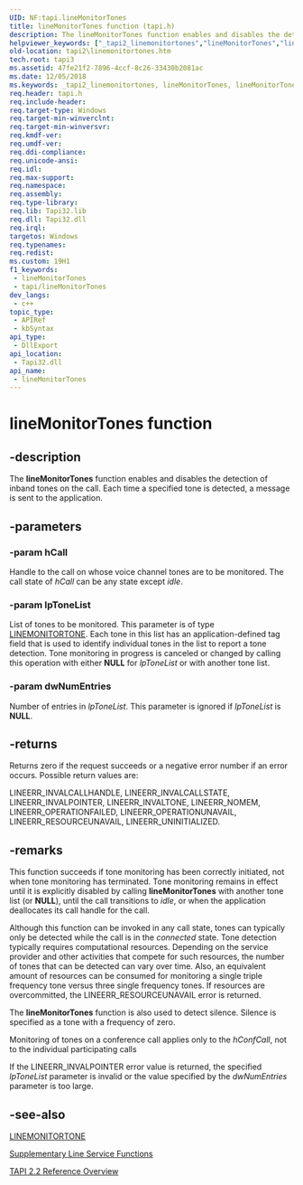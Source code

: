 ```yaml
---
UID: NF:tapi.lineMonitorTones
title: lineMonitorTones function (tapi.h)
description: The lineMonitorTones function enables and disables the detection of inband tones on the call. Each time a specified tone is detected, a message is sent to the application.
helpviewer_keywords: ["_tapi2_linemonitortones","lineMonitorTones","lineMonitorTones function [TAPI 2.2]","tapi/lineMonitorTones","tapi2.linemonitortones"]
old-location: tapi2\linemonitortones.htm
tech.root: tapi3
ms.assetid: 47fe21f2-7896-4ccf-8c26-33430b2081ac
ms.date: 12/05/2018
ms.keywords: _tapi2_linemonitortones, lineMonitorTones, lineMonitorTones function [TAPI 2.2], tapi/lineMonitorTones, tapi2.linemonitortones
req.header: tapi.h
req.include-header: 
req.target-type: Windows
req.target-min-winverclnt: 
req.target-min-winversvr: 
req.kmdf-ver: 
req.umdf-ver: 
req.ddi-compliance: 
req.unicode-ansi: 
req.idl: 
req.max-support: 
req.namespace: 
req.assembly: 
req.type-library: 
req.lib: Tapi32.lib
req.dll: Tapi32.dll
req.irql: 
targetos: Windows
req.typenames: 
req.redist: 
ms.custom: 19H1
f1_keywords:
 - lineMonitorTones
 - tapi/lineMonitorTones
dev_langs:
 - c++
topic_type:
 - APIRef
 - kbSyntax
api_type:
 - DllExport
api_location:
 - Tapi32.dll
api_name:
 - lineMonitorTones
---
```


# lineMonitorTones function


## -description

The 
<b>lineMonitorTones</b> function enables and disables the detection of inband tones on the call. Each time a specified tone is detected, a message is sent to the application.

## -parameters

### -param hCall

Handle to the call on whose voice channel tones are to be monitored. The call state of <i>hCall</i> can be any state except <i>idle</i>.

### -param lpToneList

List of tones to be monitored. This parameter is of type 
<a href="https://docs.microsoft.com/windows/desktop/api/tapi/ns-tapi-linemonitortone">LINEMONITORTONE</a>. Each tone in this list has an application-defined tag field that is used to identify individual tones in the list to report a tone detection. Tone monitoring in progress is canceled or changed by calling this operation with either <b>NULL</b> for <i>lpToneList</i> or with another tone list.

### -param dwNumEntries

Number of entries in <i>lpToneList</i>. This parameter is ignored if <i>lpToneList</i> is <b>NULL</b>.

## -returns

Returns zero if the request succeeds or a negative error number if an error occurs. Possible return values are:

LINEERR_INVALCALLHANDLE, LINEERR_INVALCALLSTATE, LINEERR_INVALPOINTER, LINEERR_INVALTONE, LINEERR_NOMEM, LINEERR_OPERATIONFAILED, LINEERR_OPERATIONUNAVAIL, LINEERR_RESOURCEUNAVAIL, LINEERR_UNINITIALIZED.

## -remarks

This function succeeds if tone monitoring has been correctly initiated, not when tone monitoring has terminated. Tone monitoring remains in effect until it is explicitly disabled by calling 
<b>lineMonitorTones</b> with another tone list (or <b>NULL</b>), until the call transitions to <i>idle</i>, or when the application deallocates its call handle for the call.

Although this function can be invoked in any call state, tones can typically only be detected while the call is in the <i>connected</i> state. Tone detection typically requires computational resources. Depending on the service provider and other activities that compete for such resources, the number of tones that can be detected can vary over time. Also, an equivalent amount of resources can be consumed for monitoring a single triple frequency tone versus three single frequency tones. If resources are overcommitted, the LINEERR_RESOURCEUNAVAIL error is returned.

The 
<b>lineMonitorTones</b> function is also used to detect silence. Silence is specified as a tone with a frequency of zero.

Monitoring of tones on a conference call applies only to the <i>hConfCall</i>, not to the individual participating calls

If the LINEERR_INVALPOINTER error value is returned, the specified <i>lpToneList</i> parameter is invalid or the value specified by the <i>dwNumEntries</i> parameter is too large.

## -see-also

<a href="https://docs.microsoft.com/windows/desktop/api/tapi/ns-tapi-linemonitortone">LINEMONITORTONE</a>



<a href="https://docs.microsoft.com/windows/desktop/Tapi/supplementary-line-service-functions">Supplementary Line Service Functions</a>



<a href="https://docs.microsoft.com/windows/desktop/Tapi/tapi-2-2-reference">TAPI 2.2 Reference Overview</a>

